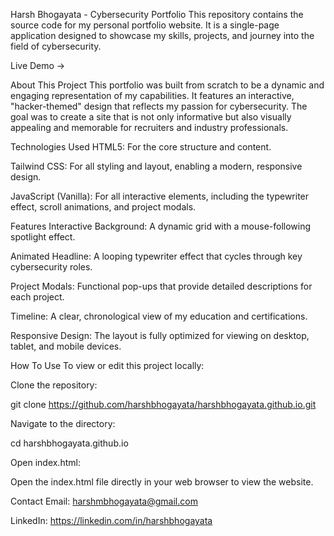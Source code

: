 Harsh Bhogayata - Cybersecurity Portfolio
This repository contains the source code for my personal portfolio website. It is a single-page application designed to showcase my skills, projects, and journey into the field of cybersecurity.

Live Demo →

About This Project
This portfolio was built from scratch to be a dynamic and engaging representation of my capabilities. It features an interactive, "hacker-themed" design that reflects my passion for cybersecurity. The goal was to create a site that is not only informative but also visually appealing and memorable for recruiters and industry professionals.

Technologies Used
HTML5: For the core structure and content.

Tailwind CSS: For all styling and layout, enabling a modern, responsive design.

JavaScript (Vanilla): For all interactive elements, including the typewriter effect, scroll animations, and project modals.

Features
Interactive Background: A dynamic grid with a mouse-following spotlight effect.

Animated Headline: A looping typewriter effect that cycles through key cybersecurity roles.

Project Modals: Functional pop-ups that provide detailed descriptions for each project.

Timeline: A clear, chronological view of my education and certifications.

Responsive Design: The layout is fully optimized for viewing on desktop, tablet, and mobile devices.

How To Use
To view or edit this project locally:

Clone the repository:

git clone https://github.com/harshbhogayata/harshbhogayata.github.io.git

Navigate to the directory:

cd harshbhogayata.github.io

Open index.html:

Open the index.html file directly in your web browser to view the website.

Contact
Email: harshmbhogayata@gmail.com

LinkedIn: https://linkedin.com/in/harshbhogayata

